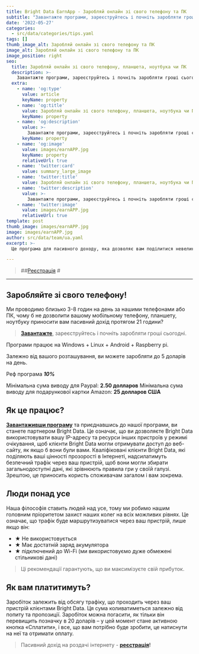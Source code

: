 ```yaml
---
title: Bright Data EarnApp - Заробляй онлайн зі свого телефону та ПК
subtitle: "Завантажте програми, зареєструйтесь і почніть заробляти гроші сьогодні."
date: '2022-05-27'
categories:
  - src/data/categories/tips.yaml
tags: []
thumb_image_alt: Заробляй онлайн зі свого телефону та ПК
image_alt: Заробляй онлайн зі свого телефону та ПК
image_position: right
seo:
  title: Заробляй онлайн зі свого телефону, планшета, ноутбука чи ПК
  description: >-
    Завантажте програми, зареєструйтесь і почніть заробляти гроші сьогодні.
  extra:
    - name: 'og:type'
      value: article
      keyName: property
    - name: 'og:title'
      value: Заробляй онлайн зі свого телефону, планшета, ноутбука чи ПК
      keyName: property
    - name: 'og:description'
      value: >-
        Завантажте програми, зареєструйтесь і почніть заробляти гроші сьогодні.
      keyName: property
    - name: 'og:image'
      value: images/earnAPP.jpg
      keyName: property
      relativeUrl: true
    - name: 'twitter:card'
      value: summary_large_image
    - name: 'twitter:title'
      value: Заробляй онлайн зі свого телефону, планшета, ноутбука чи ПК
    - name: 'twitter:description'
      value: >-
        Завантажте програми, зареєструйтесь і почніть заробляти гроші сьогодні.
    - name: 'twitter:image'
      value: images/earnAPP.jpg
      relativeUrl: true
template: post
thumb_image: images/earnAPP.jpg
image: images/earnAPP.jpg
author: src/data/team/ua.yaml
excerpt: >-
  Це програма для пасивного доходу, яка дозволяє вам поділитися невеликою частиною вашого інтернет-з'єднання, щоб заробити гроші. Earn-app належить компанії Bright Data і підтримує всі країни.

---
```

> ##[Реєстрація](https://bit.ly/3LZphoR "Реєстрація") #

----------

## Заробляйте зі свого телефону! ##

Ми проводимо близько 3-8 годин на день за нашими телефонами або ПК, чому б не дозволити вашому мобільному телефону, планшету, ноутбуку приносити вам пасивний дохід протягом 21 години?

> **[Завантажте](https://bit.ly/3LZphoR "Пасивний дохід на роздачі інтернету")**, зареєструйтесь і почніть заробляти гроші сьогодні.

Програми працює на Windows + Linux + Android + Raspberry pi.
 
Залежно від вашого розташування, ви можете заробляти до 5 доларів на день.
 
Реф програма ***10%***
 
Мінімальна сума виводу для Paypal: **2.50 долларов**
Мінімальна сума виводу для подарункової картки Amazon: **25 долларов США**


## Як це працює? ##
**[Завантаживши програму](https://bit.ly/3LZphoR "Пасивний дохід на роздачі інтернету")** та приєднавшись до нашої програми, ви станете партнером Bright Data. Це означає, що ви дозволяєте Bright Data використовувати вашу IP-адресу та ресурси інших пристроїв у режимі очікування, щоб клієнти Bright Data могли отримувати доступ до веб-сайту, як якщо б вони були вами.
Кваліфіковані клієнти Bright Data, які поділяють ваші цінності прозорості в Інтернеті, надсилатимуть безпечний трафік через ваш пристрій, щоб вони могли збирати загальнодоступні дані, які зрівнюють правила гри у своїй галузі. Зрештою, це приносить користь споживачам загалом і вам зокрема.

## Люди понад усе ##
Наша філософія ставить людей над усе, тому ми робимо нашим головним пріоритетом захист наших колег на всіх можливих рівнях. Це означає, що трафік буде маршрутизуватися через ваш пристрій, лише якщо він:
- ★ Не використовується
- ★ Має достатній заряд акумулятора
- ★ підключений до Wi-Fi (ми використовуємо дуже обмежені стільникові дані)

> Ці рекомендації гарантують, що ви максимізуєте свій прибуток.

## Як вам платитимуть? ##
Заробіток залежить від обсягу трафіку, що проходить через ваш пристрій клієнтами Bright Data. Ця сума коливатиметься залежно від попиту та пропозиції. Заробіток можна погасити, як тільки він перевищить позначку в 20 доларів – у цей момент стане активною кнопка «Сплатити», і все, що вам потрібно буде зробити, це натиснути на неї та отримати оплату.
> Пасивний дохід на роздачі інтернету -  **[реєстрація](https://bit.ly/3LZphoR "почати заробляти")!**
